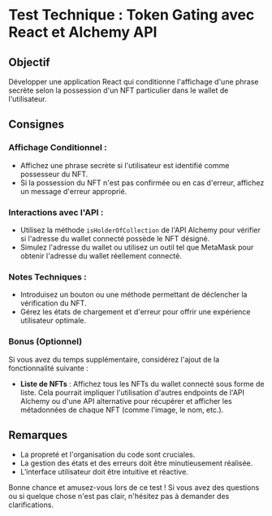 # Test Technique : Token Gating avec React et Alchemy API

## Objectif

Développer une application React qui conditionne l'affichage d'une phrase secrète selon la possession d'un NFT particulier dans le wallet de l'utilisateur.

## Consignes

### Affichage Conditionnel :
- Affichez une phrase secrète si l'utilisateur est identifié comme possesseur du NFT.
- Si la possession du NFT n'est pas confirmée ou en cas d'erreur, affichez un message d'erreur approprié.

### Interactions avec l'API :
- Utilisez la méthode `isHolderOfCollection` de l'API Alchemy pour vérifier si l'adresse du wallet connecté possède le NFT désigné.
- Simulez l'adresse du wallet ou utilisez un outil tel que MetaMask pour obtenir l'adresse du wallet réellement connecté.

### Notes Techniques :
- Introduisez un bouton ou une méthode permettant de déclencher la vérification du NFT.
- Gérez les états de chargement et d'erreur pour offrir une expérience utilisateur optimale.

### Bonus (Optionnel)

Si vous avez du temps supplémentaire, considérez l'ajout de la fonctionnalité suivante :

- **Liste de NFTs** : Affichez tous les NFTs du wallet connecté sous forme de liste. Cela pourrait impliquer l'utilisation d'autres endpoints de l'API Alchemy ou d'une API alternative pour récupérer et afficher les métadonnées de chaque NFT (comme l'image, le nom, etc.).

## Remarques
- La propreté et l'organisation du code sont cruciales.
- La gestion des états et des erreurs doit être minutieusement réalisée.
- L’interface utilisateur doit être intuitive et réactive.

Bonne chance et amusez-vous lors de ce test ! Si vous avez des questions ou si quelque chose n'est pas clair, n'hésitez pas à demander des clarifications.
